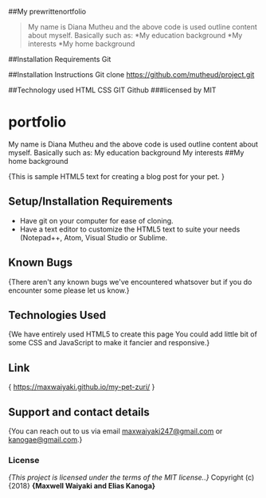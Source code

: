 ##My prewrittenortfolio
>My name is Diana Mutheu and the above code is used outline content about myself.
>Basically such as:
*My education background 
*My interests
*My home background

##Installation Requirements
Git

##Installation Instructions
Git clone https://github.com/mutheud/project.git

##Technology used
HTML
CSS
GIT
Github
###licensed by MIT





# portfolio
My name is Diana Mutheu and the above code is used outline content about myself.
Basically such as:
My education background 
My interests
##My home background

{This is sample HTML5 text for creating  a blog post for your pet. }
## Setup/Installation Requirements
* Have git on your computer for ease of cloning.
* Have a text editor to customize the HTML5 text to suite your needs (Notepad++, Atom, Visual Studio or Sublime.

## Known Bugs
{There aren't any known bugs we've encountered whatsover but if you do encounter some please let us know.}
## Technologies Used
{We have entirely used HTML5 to create this page You could add little bit of some CSS and JavaScript to make it fancier and responsive.}
## Link
{ https://maxwaiyaki.github.io/my-pet-zuri/ }
## Support and contact details
{You can reach out to us via email maxwaiyaki247@gmail.com or kanogae@gmail.com.}
### License
*{This project is licensed under the terms of the MIT license..}*
Copyright (c) {2018} **{Maxwell Waiyaki and Elias Kanoga}**
  
